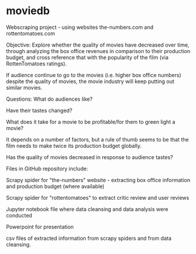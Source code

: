 # moviedb
Webscraping project - using websites the-numbers.com and rottentomatoes.com

Objective:
Explore whether the quality of movies have decreased over time, through analyzing the box office revenues in comparison to their production budget, and cross reference that with the popularity of the film (via RottenTomatoes ratings).

If audience continue to go to the movies (i.e. higher box office numbers) despite the quality of movies, the movie industry will keep putting out similar movies.



Questions:
What do audiences like?

Have their tastes changed?

What does it take for a movie to be profitable/for them to green light a movie?

It depends on a number of factors, but a rule of thumb seems to be that the film needs to make twice its production budget globally.

Has the quality of movies decreased in response to audience tastes?



Files in GitHub repository include:

Scrapy spider for "the-numbers" website - extracting box office information and production budget (where available)

Scrapy spider for "rottentomatoes" to extract critic review and user reviews

Jupyter notebook file where data cleansing and data analysis were conducted

Powerpoint for presentation

csv files of extracted information from scrapy spiders and from data cleansing.



